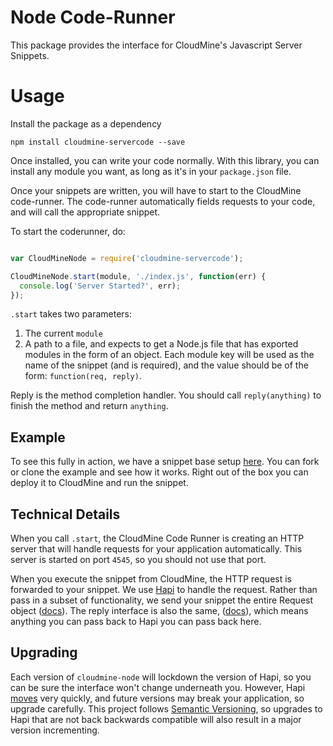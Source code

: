 # Node Code-Runner

This package provides the interface for CloudMine's Javascript Server Snippets.

# Usage #

Install the package as a dependency

```
npm install cloudmine-servercode --save
```

Once installed, you can write your code normally. With this library, you can install any module you want, as long as it's in your `package.json` file.

Once your snippets are written, you will have to start to the CloudMine code-runner. The code-runner automatically fields requests to your code, and will call the appropriate snippet.

To start the coderunner, do:

```js

var CloudMineNode = require('cloudmine-servercode');

CloudMineNode.start(module, './index.js', function(err) {
  console.log('Server Started?', err);
});

```

`.start` takes two parameters:
1) The current `module`  
2) A path to a file, and expects to get a Node.js file that has exported modules in the form of an object. Each module key will be used as the name of the snippet (and is required), and the value should be of the form: `function(req, reply)`.

Reply is the method completion handler. You should call `reply(anything)` to finish the method and return `anything`.

## Example ##

To see this fully in action, we have a snippet base setup [here](https://github.com/cloudmine/node-snippet-base). You can fork or clone the example and see how it works. Right out of the box you can deploy it to CloudMine and run the snippet.

## Technical Details ##

When you call `.start`, the CloudMine Code Runner is creating an HTTP server that will handle requests for your application automatically. This server is started on port `4545`, so you should not use that port.

When you execute the snippet from CloudMine, the HTTP request is forwarded to your snippet. We use [Hapi](http://hapijs.com/) to handle the request. Rather than pass in a subset of functionality, we send your snippet the entire Request object ([docs](http://hapijs.com/api/#request-object)). The reply interface is also the same, ([docs](http://hapijs.com/api/#reply-interface)), which means anything you can pass back to Hapi you can pass back here.

## Upgrading ##

Each version of `cloudmine-node` will lockdown the version of Hapi, so you can be sure the interface won't change underneath you. However, Hapi [moves](https://github.com/hapijs/hapi/issues?q=label%3A%22release+notes%22) very quickly, and future versions may break your application, so upgrade carefully. This project follows [Semantic Versioning](http://semver.org/), so upgrades to Hapi that are not back backwards compatible will also result in a major version incrementing.
